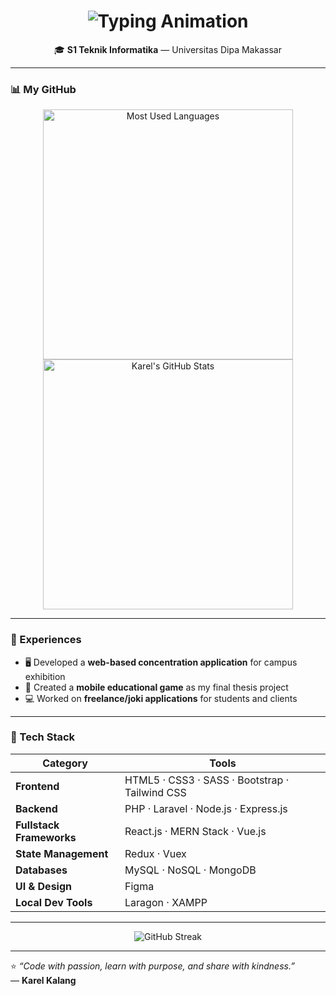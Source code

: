 <!-- PROFILE HEADER -->
<h1 align="center">
  <img src="https://readme-typing-svg.herokuapp.com?font=Fira+Code&weight=600&size=28&pause=1000&color=8B5CF6&center=true&vCenter=true&width=500&lines=Hi+there!+👋;I'm+Karolus+Jone+Kalang;Call+me+Karel+Kalang+😁" alt="Typing Animation" />
</h1>

<p align="center">🎓 <b>S1 Teknik Informatika</b> — Universitas Dipa Makassar</p>

---

### 📊 My GitHub

<p align="center">
  <img width="400" src="https://github-readme-stats.vercel.app/api/top-langs/?username=Kharell&layout=compact&theme=tokyonight&hide_border=true&border_radius=10" alt="Most Used Languages" />
  <img width="400" src="https://github-readme-stats.vercel.app/api?username=Kharell&show_icons=true&theme=tokyonight&hide_border=true&border_radius=10" alt="Karel's GitHub Stats" />
</p>

---

### 💼 Experiences
- 🖥️ Developed a **web-based concentration application** for campus exhibition  
- 📱 Created a **mobile educational game** as my final thesis project  
- 💻 Worked on **freelance/joki applications** for students and clients  

---

### 🧠 Tech Stack

| Category | Tools |
|-----------|-------|
| **Frontend** | HTML5 · CSS3 · SASS · Bootstrap · Tailwind CSS |
| **Backend** | PHP · Laravel · Node.js · Express.js |
| **Fullstack Frameworks** | React.js · MERN Stack · Vue.js |
| **State Management** | Redux · Vuex |
| **Databases** | MySQL · NoSQL · MongoDB |
| **UI & Design** | Figma |
| **Local Dev Tools** | Laragon · XAMPP |
---

<p align="center">
  <img src="https://github-readme-streak-stats.herokuapp.com/?user=Kharell&theme=radical&ring=ff4d94&fire=ff4d94&currStreakLabel=ffdd00" alt="GitHub Streak" />
</p>

---

⭐ *“Code with passion, learn with purpose, and share with kindness.”*  
— **Karel Kalang**
